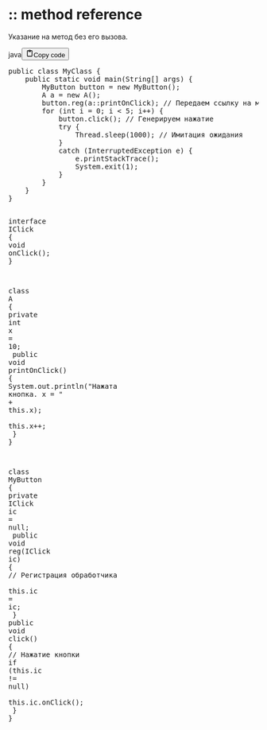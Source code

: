<h1>:: method reference</h1>
<p>Указание на метод без его вызова.</p>
<div class="code_element"><div class="lang_line"><text>java</text><button class="copy_code_button" onclick="CopyCode(this)"><svg style="width: 1.2em;height: 1.2em;" aria-hidden="true" xmlns="http://www.w3.org/2000/svg" fill="none" viewBox="0 0 24 24"><path stroke="currentColor" stroke-linecap="round" stroke-linejoin="round" stroke-width="2" d="M15 4h3a1 1 0 0 1 1 1v15a1 1 0 0 1-1 1H6a1 1 0 0 1-1-1V5a1 1 0 0 1 1-1h3m0 3h6m-5-4v4h4V3h-4Z"/></svg><text>Copy code</text></button></div><div class="code language-java"><div class="highlight"><pre><span></span><span class="kd">public</span><span class="w"> </span><span class="kd">class</span> <span class="nc">MyClass</span><span class="w"> </span><span class="p">{</span>
<span class="w">    </span><span class="kd">public</span><span class="w"> </span><span class="kd">static</span><span class="w"> </span><span class="kt">void</span><span class="w"> </span><span class="nf">main</span><span class="p">(</span><span class="n">String</span><span class="o">[]</span><span class="w"> </span><span class="n">args</span><span class="p">)</span><span class="w"> </span><span class="p">{</span>
<span class="w">        </span><span class="n">MyButton</span><span class="w"> </span><span class="n">button</span><span class="w"> </span><span class="o">=</span><span class="w"> </span><span class="k">new</span><span class="w"> </span><span class="n">MyButton</span><span class="p">();</span>
<span class="w">        </span><span class="n">A</span><span class="w"> </span><span class="n">a</span><span class="w"> </span><span class="o">=</span><span class="w"> </span><span class="k">new</span><span class="w"> </span><span class="n">A</span><span class="p">();</span>
<span class="w">        </span><span class="n">button</span><span class="p">.</span><span class="na">reg</span><span class="p">(</span><span class="n">a</span><span class="p">::</span><span class="n">printOnClick</span><span class="p">);</span><span class="w"> </span><span class="c1">// Передаем ссылку на метод</span>
<span class="w">        </span><span class="k">for</span><span class="w"> </span><span class="p">(</span><span class="kt">int</span><span class="w"> </span><span class="n">i</span><span class="w"> </span><span class="o">=</span><span class="w"> </span><span class="mi">0</span><span class="p">;</span><span class="w"> </span><span class="n">i</span><span class="w"> </span><span class="o">&lt;</span><span class="w"> </span><span class="mi">5</span><span class="p">;</span><span class="w"> </span><span class="n">i</span><span class="o">++</span><span class="p">)</span><span class="w"> </span><span class="p">{</span>
<span class="w">            </span><span class="n">button</span><span class="p">.</span><span class="na">click</span><span class="p">();</span><span class="w"> </span><span class="c1">// Генерируем нажатие</span>
<span class="w">            </span><span class="k">try</span><span class="w"> </span><span class="p">{</span>
<span class="w">                </span><span class="n">Thread</span><span class="p">.</span><span class="na">sleep</span><span class="p">(</span><span class="mi">1000</span><span class="p">);</span><span class="w"> </span><span class="c1">// Имитация ожидания</span>
<span class="w">            </span><span class="p">}</span>
<span class="w">            </span><span class="k">catch</span><span class="w"> </span><span class="p">(</span><span class="n">InterruptedException</span><span class="w"> </span><span class="n">e</span><span class="p">)</span><span class="w"> </span><span class="p">{</span>
<span class="w">                </span><span class="n">e</span><span class="p">.</span><span class="na">printStackTrace</span><span class="p">();</span>
<span class="w">                </span><span class="n">System</span><span class="p">.</span><span class="na">exit</span><span class="p">(</span><span class="mi">1</span><span class="p">);</span>
<span class="w">            </span><span class="p">}</span>
<span class="w">        </span><span class="p">}</span>
<span class="w">    </span><span class="p">}</span>
<span class="p">}</span>

<span class="kd">interface</span> <span class="nc">IClick</span><span class="w"> </span><span class="p">{</span>
<span class="w">    </span><span class="kt">void</span><span class="w"> </span><span class="nf">onClick</span><span class="p">();</span>
<span class="p">}</span>

<span class="kd">class</span> <span class="nc">A</span><span class="w"> </span><span class="p">{</span>
<span class="w">     </span><span class="kd">private</span><span class="w"> </span><span class="kt">int</span><span class="w"> </span><span class="n">x</span><span class="w"> </span><span class="o">=</span><span class="w"> </span><span class="mi">10</span><span class="p">;</span>
<span class="w">     </span><span class="kd">public</span><span class="w"> </span><span class="kt">void</span><span class="w"> </span><span class="nf">printOnClick</span><span class="p">()</span><span class="w"> </span><span class="p">{</span>
<span class="w">        </span><span class="n">System</span><span class="p">.</span><span class="na">out</span><span class="p">.</span><span class="na">println</span><span class="p">(</span><span class="s">&quot;Нажата кнопка. x = &quot;</span><span class="w"> </span><span class="o">+</span><span class="w"> </span><span class="k">this</span><span class="p">.</span><span class="na">x</span><span class="p">);</span>
<span class="w">        </span><span class="k">this</span><span class="p">.</span><span class="na">x</span><span class="o">++</span><span class="p">;</span>
<span class="w">     </span><span class="p">}</span>
<span class="p">}</span>

<span class="kd">class</span> <span class="nc">MyButton</span><span class="w"> </span><span class="p">{</span>
<span class="w">    </span><span class="kd">private</span><span class="w"> </span><span class="n">IClick</span><span class="w"> </span><span class="n">ic</span><span class="w"> </span><span class="o">=</span><span class="w"> </span><span class="kc">null</span><span class="p">;</span>
<span class="w">        </span><span class="kd">public</span><span class="w"> </span><span class="kt">void</span><span class="w"> </span><span class="nf">reg</span><span class="p">(</span><span class="n">IClick</span><span class="w"> </span><span class="n">ic</span><span class="p">)</span><span class="w"> </span><span class="p">{</span><span class="w"> </span><span class="c1">// Регистрация обработчика</span>
<span class="w">        </span><span class="k">this</span><span class="p">.</span><span class="na">ic</span><span class="w"> </span><span class="o">=</span><span class="w"> </span><span class="n">ic</span><span class="p">;</span>
<span class="w">    </span><span class="p">}</span>
<span class="w">    </span><span class="kd">public</span><span class="w"> </span><span class="kt">void</span><span class="w"> </span><span class="nf">click</span><span class="p">()</span><span class="w"> </span><span class="p">{</span><span class="w"> </span><span class="c1">// Нажатие кнопки</span>
<span class="w">        </span><span class="k">if</span><span class="w"> </span><span class="p">(</span><span class="k">this</span><span class="p">.</span><span class="na">ic</span><span class="w"> </span><span class="o">!=</span><span class="w"> </span><span class="kc">null</span><span class="p">)</span>
<span class="w">        </span><span class="k">this</span><span class="p">.</span><span class="na">ic</span><span class="p">.</span><span class="na">onClick</span><span class="p">();</span>
<span class="w">    </span><span class="p">}</span>
<span class="p">}</span>
</pre></div></div></div>